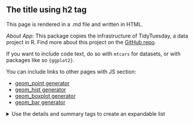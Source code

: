 <div class = "col-sm-12">

<style>
summary:focus { 
outline: none 
}
</style>

<h2>The title using h2 tag</h2>

<p>This page is rendered in a .md file and written in HTML.</p>

<p><em>About App:</em> This package copies the infrastructure of TidyTuesday, a data project in R. Find more about this project on the <a href="https://github.com/rfordatascience/tidytuesday">GitHub repo</a>. 

<p>If you want to include code text, do so with <code>mtcars</code> for datasets, or with packages like so <code>{ggplot2}</code>. </p>

<p>You can include links to other pages with JS section:</p>

<ul>

<li><a href = "javascript:void(0)" onclick = "geom_point()">geom_point generator</a></li>
<li> <a href = "javascript:void(0)" onclick = "geom_hist()">geom_hist generator</a></li>
<li> <a href = "javascript:void(0)" onclick = "geom_boxplot()">geom_boxplot generator</a></li>
<li> <a href = "javascript:void(0)" onclick = "geom_bar()">geom_bar generator</a></li>

</ul>

<script>
function geom_point() {
  $("a[data-value ='geom_point'").click()
}
function geom_hist() {
  $("a[data-value ='geom_hist'").click()
}
function geom_boxplot() {
  $("a[data-value ='geom_boxplot'").click()
}
function geom_bar() {
  $("a[data-value ='geom_bar'").click()
}
</script>


<details>
<summary>Use the details and summary tags to create an expandable list</summary>

<li> item2 - description2</li>
<li> item3 - description3</li>
<li> item4 - description4</li>
<li> item5 - description5</li>
<li> item6 - description6</li>
<li> item7 - description7</li>

</details>
</div>